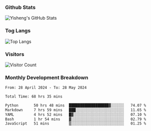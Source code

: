 ### Github Stats
![Yisheng's GitHub Stats](https://github-readme-stats-9qabuvhk1-gongyisheng.vercel.app/api?username=gongyisheng&count_private=true&show_icons=true)
### Tog Langs
![Top Langs](https://github-readme-stats-9qabuvhk1-gongyisheng.vercel.app/api/top-langs/?username=gongyisheng&layout=compact)
### Visitors
![Visitor Count](https://profile-counter.glitch.me/gongyisheng/count.svg)
### Monthly Development Breakdown
<!--START_SECTION:waka-->

```txt
From: 28 April 2024 - To: 28 May 2024

Total Time: 68 hrs 35 mins

Python       50 hrs 48 mins  ██████████████████▓░░░░░░   74.07 %
Markdown     7 hrs 59 mins   ███░░░░░░░░░░░░░░░░░░░░░░   11.65 %
YAML         4 hrs 52 mins   █▓░░░░░░░░░░░░░░░░░░░░░░░   07.10 %
Bash         1 hr 54 mins    ▓░░░░░░░░░░░░░░░░░░░░░░░░   02.79 %
JavaScript   51 mins         ▒░░░░░░░░░░░░░░░░░░░░░░░░   01.25 %
```

<!--END_SECTION:waka-->

